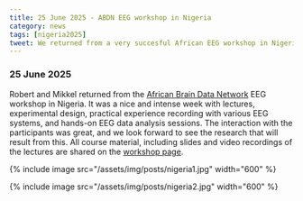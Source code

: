 ```yaml
---
title: 25 June 2025 - ABDN EEG workshop in Nigeria  
category: news
tags: [nigeria2025]
tweet: We returned from a very succesful African EEG workshop in Nigeria. All details, slides and lecture videos are shared on http://fieldtriptoolbox.org/workshop/nigeria2025/
---
```


### 25 June 2025

Robert and Mikkel returned from the [African Brain Data Network](https://africanbraindatanetwork.com/) EEG workshop in Nigeria. It was a nice and intense week with lectures, experimental design, practical experience recording with various EEG systems, and hands-on EEG data analysis sessions. The interaction with the participants was great, and we look forward to see the research that will result from this. All course material, including slides and video recordings of the lectures are shared on the [workshop page](/workshop/nigeria2025/).

{% include image src="/assets/img/posts/nigeria1.jpg" width="600" %}

{% include image src="/assets/img/posts/nigeria2.jpg" width="600" %}
